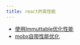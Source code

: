 ```yaml
---
title: react的高性能
---
```


- [使用Immuttable优化性能](http://www.cnblogs.com/YikaJ/p/4912187.html)
- [mobx自带性能优化](https://www.mendix.com/blog/making-react-reactive-pursuit-high-performing-easily-maintainable-react-apps/)

